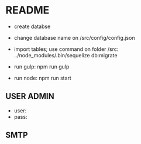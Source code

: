 # README #
 - create databse
 - change database name  on /src/config/config.json
 - import tables; use command on folder /src: ../node_modules/.bin/sequelize db:migrate

 - run gulp: npm run gulp
 - run node: npm run start


## USER ADMIN ##
 - user: 
 - pass: 


## SMTP ##